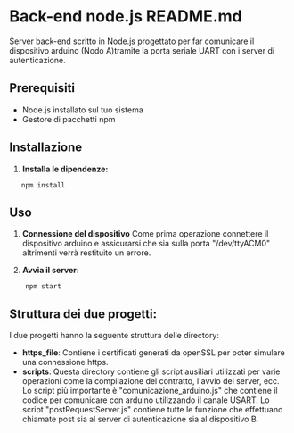 # Back-end node.js README.md 

Server back-end scritto in Node.js progettato per far comunicare il dispositivo arduino (Nodo A)tramite la porta seriale UART con i server di autenticazione.

## Prerequisiti

- Node.js installato sul tuo sistema
- Gestore di pacchetti npm


## Installazione

1. **Installa le dipendenze:**

```shell
   npm install
```

## Uso
1. **Connessione del dispositivo**
Come prima operazione connettere il dispositivo arduino e assicurarsi che sia sulla porta "/dev/ttyACM0" altrimenti verrà restituito un errore.

2. **Avvia il server:**
```shell
    npm start
```

## Struttura dei due progetti:

I due progetti hanno la seguente struttura delle directory:

- **https_file**: Contiene i certificati generati da openSSL per poter simulare una connessione https.
- **scripts**: Questa directory contiene gli script ausiliari utilizzati per varie operazioni come la compilazione del contratto, l'avvio del server, ecc. Lo script più importante è "comunicazione_arduino.js" che contiene il codice per comunicare con arduino utilizzando il canale USART. Lo script "postRequestServer.js" contiene tutte le funzione che effettuano chiamate post sia al server di autenticazione sia al dispositivo B.
